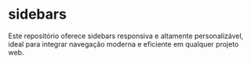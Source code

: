 # sidebars
 Este repositório oferece sidebars responsiva e altamente personalizável, ideal para integrar navegação moderna e eficiente em qualquer projeto web.
